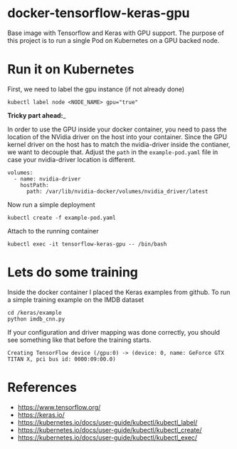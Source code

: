 # docker-tensorflow-keras-gpu
Base image with Tensorflow and Keras with GPU support. The purpose of this project is to run a single Pod on Kubernetes on a GPU backed node.

# Run it on Kubernetes

First, we need to label the gpu instance (if not already done)
```
kubectl label node <NODE_NAME> gpu="true"
```

__Tricky part ahead:___

In order to use the GPU inside your docker container, you need to pass the location of the NVidia driver on the host into your container. Since the GPU kernel driver on the host has to match the nvidia-driver inside the contianer, we want to decouple that. Adjust the `path` in the `example-pod.yaml` file in case your nvidia-driver location is different. 

```
volumes:
  - name: nvidia-driver
    hostPath:
      path: /var/lib/nvidia-docker/volumes/nvidia_driver/latest
```

Now run a simple deployment
```
kubectl create -f example-pod.yaml
```

Attach to the running container
```
kubectl exec -it tensorflow-keras-gpu -- /bin/bash
```

# Lets do some training

Inside the docker container I placed the Keras examples from github. To run a simple training example on the IMDB dataset
```
cd /keras/example
python imdb_cnn.py
```
If your configuration and driver mapping was done correctly, you should see something like that before the training starts.
```
Creating TensorFlow device (/gpu:0) -> (device: 0, name: GeForce GTX TITAN X, pci bus id: 0000:09:00.0)
```

# References
* https://www.tensorflow.org/
* https://keras.io/
* https://kubernetes.io/docs/user-guide/kubectl/kubectl_label/
* https://kubernetes.io/docs/user-guide/kubectl/kubectl_create/
* https://kubernetes.io/docs/user-guide/kubectl/kubectl_exec/
